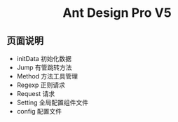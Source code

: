 <h1 align="center">Ant Design Pro V5</h1>

## 页面说明

- initData 初始化数据
- Jump 有管跳转方法
- Method 方法工具管理
- Regexp 正则请求
- Request 请求
- Setting 全局配置组件文件
- config 配置文件


